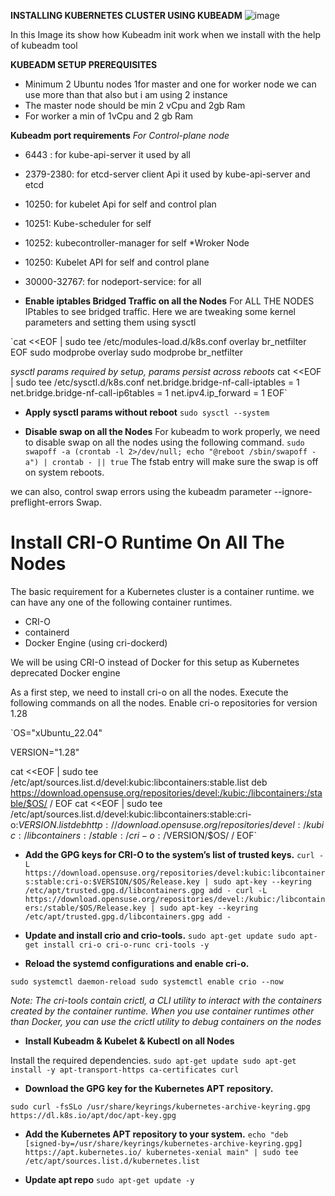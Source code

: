 **INSTALLING KUBERNETES CLUSTER USING KUBEADM**
![image](https://github.com/Sayedshazebali/Kubernetes-installation-shazeb.ali/assets/115386350/eba01339-7c67-4785-9da8-12b95d217ca0)

In this Image its show how Kubeadm init work when we install with the help of kubeadm tool

**KUBEADM SETUP PREREQUISITES**
+ Minimum 2 Ubuntu nodes 1for master and one for worker node we can use more than that also but i am using 2 instance
+ The master node should be min 2 vCpu and 2gb Ram
+ For worker a min of 1vCpu and 2 gb Ram

**Kubeadm port requirements**
*For Control-plane node*
+ 6443 : for kube-api-server it used by all
+ 2379-2380: for etcd-server client Api it used by kube-api-server and etcd
+ 10250: for kubelet Api for self and control plan
+ 10251: Kube-scheduler for self
+ 10252: kubecontroller-manager for self
*Wroker Node
+ 10250: Kubelet API for self and control plane
+ 30000-32767: for nodeport-service: for all

+ **Enable iptables Bridged Traffic on all the Nodes**
For ALL THE NODES
IPtables to see bridged traffic. Here we are tweaking some kernel parameters and setting them using sysctl


`cat <<EOF | sudo tee /etc/modules-load.d/k8s.conf
overlay
br_netfilter
EOF
sudo modprobe overlay
sudo modprobe br_netfilter

*sysctl params required by setup, params persist across reboots*
cat <<EOF | sudo tee /etc/sysctl.d/k8s.conf
net.bridge.bridge-nf-call-iptables  = 1
net.bridge.bridge-nf-call-ip6tables = 1
net.ipv4.ip_forward                 = 1
EOF`

+ **Apply sysctl params without reboot**
`sudo sysctl --system`

+ **Disable swap on all the Nodes**
For kubeadm to work properly, we need to disable swap on all the nodes using the following command.
`sudo swapoff -a
(crontab -l 2>/dev/null; echo "@reboot /sbin/swapoff -a") | crontab - || true`
The fstab entry will make sure the swap is off on system reboots.

we can also, control swap errors using the kubeadm parameter --ignore-preflight-errors Swap.


# Install CRI-O Runtime On All The Nodes
The basic requirement for a Kubernetes cluster is a container runtime. we can have any one of the following container runtimes.
+ CRI-O
+ containerd
+ Docker Engine (using cri-dockerd)
  
We will be using CRI-O instead of Docker for this setup as Kubernetes deprecated Docker engine

As a first step, we need to install cri-o on all the nodes. Execute the following commands on all the nodes.
Enable cri-o repositories for version 1.28

`OS="xUbuntu_22.04"

VERSION="1.28"

cat <<EOF | sudo tee /etc/apt/sources.list.d/devel:kubic:libcontainers:stable.list
deb https://download.opensuse.org/repositories/devel:/kubic:/libcontainers:/stable/$OS/ /
EOF
cat <<EOF | sudo tee /etc/apt/sources.list.d/devel:kubic:libcontainers:stable:cri-o:$VERSION.list
deb http://download.opensuse.org/repositories/devel:/kubic:/libcontainers:/stable:/cri-o:/$VERSION/$OS/ /
EOF`


+ **Add the GPG keys for CRI-O to the system’s list of trusted keys.**
`curl -L https://download.opensuse.org/repositories/devel:kubic:libcontainers:stable:cri-o:$VERSION/$OS/Release.key | sudo apt-key --keyring /etc/apt/trusted.gpg.d/libcontainers.gpg add -
curl -L https://download.opensuse.org/repositories/devel:/kubic:/libcontainers:/stable/$OS/Release.key | sudo apt-key --keyring /etc/apt/trusted.gpg.d/libcontainers.gpg add -`

+ **Update and install crio and crio-tools.**
`sudo apt-get update
sudo apt-get install cri-o cri-o-runc cri-tools -y`

+ **Reload the systemd configurations and enable cri-o.**
  
`sudo systemctl daemon-reload
sudo systemctl enable crio --now`

_Note: The cri-tools contain crictl, a CLI utility to interact with the containers created by the container runtime. When you use container runtimes other than Docker, you can use the crictl utility to debug containers on the nodes_

+ **Install Kubeadm & Kubelet & Kubectl on all Nodes**
                     
Install the required dependencies.
`sudo apt-get update
sudo apt-get install -y apt-transport-https ca-certificates curl`

+ **Download the GPG key for the Kubernetes APT repository.**
  
`sudo curl -fsSLo /usr/share/keyrings/kubernetes-archive-keyring.gpg https://dl.k8s.io/apt/doc/apt-key.gpg`

+ **Add the Kubernetes APT repository to your system.**
`echo "deb [signed-by=/usr/share/keyrings/kubernetes-archive-keyring.gpg] https://apt.kubernetes.io/ kubernetes-xenial main" | sudo tee /etc/apt/sources.list.d/kubernetes.list`

+ **Update apt repo**
`sudo apt-get update -y`




